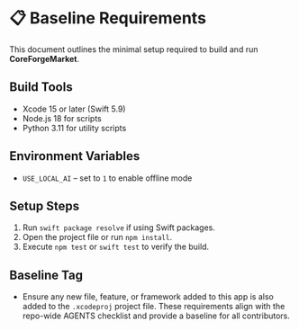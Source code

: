 # 📋 Baseline Requirements

This document outlines the minimal setup required to build and run **CoreForgeMarket**.

## Build Tools
- Xcode 15 or later (Swift 5.9)
- Node.js 18 for scripts
- Python 3.11 for utility scripts

## Environment Variables
- `USE_LOCAL_AI` – set to `1` to enable offline mode

## Setup Steps
1. Run `swift package resolve` if using Swift packages.
2. Open the project file or run `npm install`.
3. Execute `npm test` or `swift test` to verify the build.

## Baseline Tag
- Ensure any new file, feature, or framework added to this app is also added to the `.xcodeproj` project file.
These requirements align with the repo-wide AGENTS checklist and provide a baseline for all contributors.
